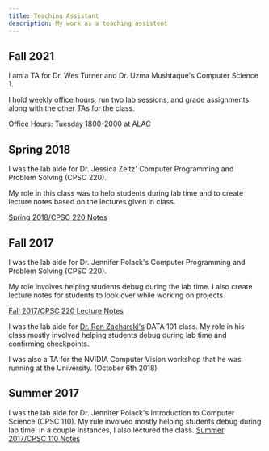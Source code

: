 ```yaml
---
title: Teaching Assistant
description: My work as a teaching assistent
---
```


## Fall 2021
I am a TA for Dr. Wes Turner and Dr. Uzma Mushtaque's Computer Science 1.

I hold weekly office hours, run two lab sessions, and grade assignments along
with the other TAs for the class.

Office Hours: Tuesday 1800-2000 at ALAC


## Spring 2018
I was the lab aide for Dr. Jessica Zeitz' Computer Programming and Problem Solving (CPSC 220).

My role in this class was to help students during lab time and to create lecture notes based on the lectures given in class.

[Spring 2018/CPSC 220 Notes](spring2018/cpsc220)

## Fall 2017

I was the lab aide for Dr. Jennifer Polack's Computer Programming and Problem Solving (CPSC 220).

My role involves helping students debug during the lab time. I also create lecture notes for students to look over while working on projects.

[Fall 2017/CPSC 220 Lecture Notes](fall2017/cpsc220)

I was the lab aide for [Dr. Ron Zacharski's](http://zacharski.org/) DATA 101 class. My role in his class mostly involved helping students debug during lab time and confirming checkpoints.

I was also a TA for the NVIDIA Computer Vision workshop that he was running at the University. (October 6th 2018)

## Summer 2017
I was the lab aide for Dr. Jennifer Polack's Introduction to Computer Science (CPSC 110). My rule involved mostly helping students debug during lab time. In a couple instances, I also lectured the class. 
[Summer 2017/CPSC 110 Notes](summer2017/cpsc110)
